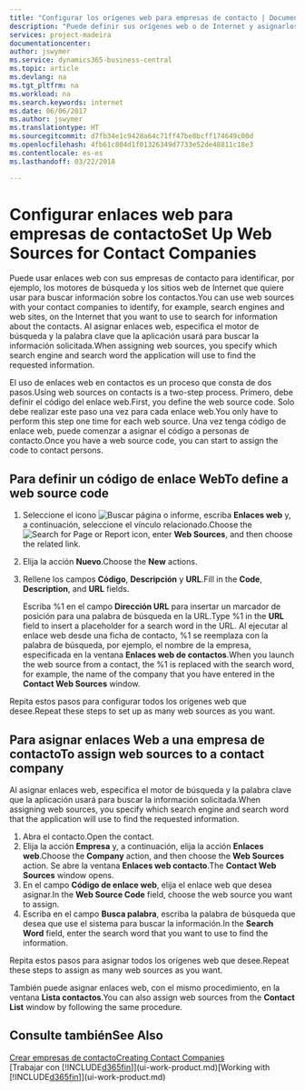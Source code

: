 ```yaml
---
title: "Configurar los orígenes web para empresas de contacto | Documentos de Microsoft"
description: "Puede definir sus orígenes web o de Internet y asignarlos a una empresa de contacto para identificar cómo desea buscar la información de sus contactos."
services: project-madeira
documentationcenter: 
author: jswymer
ms.service: dynamics365-business-central
ms.topic: article
ms.devlang: na
ms.tgt_pltfrm: na
ms.workload: na
ms.search.keywords: internet
ms.date: 06/06/2017
ms.author: jswymer
ms.translationtype: HT
ms.sourcegitcommit: d7fb34e1c9428a64c71ff47be8bcff174649c00d
ms.openlocfilehash: 4fb61c804d1f01326349d7733e52de48811c18e3
ms.contentlocale: es-es
ms.lasthandoff: 03/22/2018

---
```

# <a name="set-up-web-sources-for-contact-companies"></a><span data-ttu-id="a7a18-103">Configurar enlaces web para empresas de contacto</span><span class="sxs-lookup"><span data-stu-id="a7a18-103">Set Up Web Sources for Contact Companies</span></span>
<span data-ttu-id="a7a18-104">Puede usar enlaces web con sus empresas de contacto para identificar, por ejemplo, los motores de búsqueda y los sitios web de Internet que quiere usar para buscar información sobre los contactos.</span><span class="sxs-lookup"><span data-stu-id="a7a18-104">You can use web sources with your contact companies to identify, for example, search engines and web sites, on the Internet that you want to use to search for information about the contacts.</span></span> <span data-ttu-id="a7a18-105">Al asignar enlaces web, especifica el motor de búsqueda y la palabra clave que la aplicación usará para buscar la información solicitada.</span><span class="sxs-lookup"><span data-stu-id="a7a18-105">When assigning web sources, you specify which search engine and search word the application will use to find the requested information.</span></span>

<span data-ttu-id="a7a18-106">El uso de enlaces web en contactos es un proceso que consta de dos pasos.</span><span class="sxs-lookup"><span data-stu-id="a7a18-106">Using web sources on contacts is a two-step process.</span></span> <span data-ttu-id="a7a18-107">Primero, debe definir el código del enlace web.</span><span class="sxs-lookup"><span data-stu-id="a7a18-107">First, you define the web source code.</span></span> <span data-ttu-id="a7a18-108">Solo debe realizar este paso una vez para cada enlace web.</span><span class="sxs-lookup"><span data-stu-id="a7a18-108">You only have to perform this step one time for each web source.</span></span> <span data-ttu-id="a7a18-109">Una vez tenga código de enlace web, puede comenzar a asignar el código a personas de contacto.</span><span class="sxs-lookup"><span data-stu-id="a7a18-109">Once you have a web source code, you can start to assign the code to contact persons.</span></span>

## <a name="to-define-a-web-source-code"></a><span data-ttu-id="a7a18-110">Para definir un código de enlace Web</span><span class="sxs-lookup"><span data-stu-id="a7a18-110">To define a web source code</span></span>
1. <span data-ttu-id="a7a18-111">Seleccione el icono ![Buscar página o informe](media/ui-search/search_small.png "icono Buscar página o informe"), escriba **Enlaces web** y, a continuación, seleccione el vínculo relacionado.</span><span class="sxs-lookup"><span data-stu-id="a7a18-111">Choose the ![Search for Page or Report](media/ui-search/search_small.png "Search for Page or Report icon") icon, enter **Web Sources**, and then choose the related link.</span></span>
2. <span data-ttu-id="a7a18-112">Elija la acción **Nuevo**.</span><span class="sxs-lookup"><span data-stu-id="a7a18-112">Choose the **New** actions.</span></span>
3. <span data-ttu-id="a7a18-113">Rellene los campos **Código**, **Descripción** y **URL**.</span><span class="sxs-lookup"><span data-stu-id="a7a18-113">Fill in the **Code**, **Description**, and **URL** fields.</span></span>

    <span data-ttu-id="a7a18-114">Escriba %1 en el campo **Dirección URL** para insertar un marcador de posición para una palabra de búsqueda en la URL.</span><span class="sxs-lookup"><span data-stu-id="a7a18-114">Type %1 in the **URL** field to insert a placeholder for a search word in the URL.</span></span> <span data-ttu-id="a7a18-115">Al ejecutar al enlace web desde una ficha de contacto, %1 se reemplaza con la palabra de búsqueda, por ejemplo, el nombre de la empresa, especificada en la ventana **Enlaces web de contactos**.</span><span class="sxs-lookup"><span data-stu-id="a7a18-115">When you launch the web source from a contact, the %1 is replaced with the search word, for example, the name of the company that you have entered in the **Contact Web Sources** window.</span></span>

<span data-ttu-id="a7a18-116">Repita estos pasos para configurar todos los orígenes web que desee.</span><span class="sxs-lookup"><span data-stu-id="a7a18-116">Repeat these steps to set up as many web sources as you want.</span></span>

## <a name="to-assign-web-sources-to-a-contact-company"></a><span data-ttu-id="a7a18-117">Para asignar enlaces Web a una empresa de contacto</span><span class="sxs-lookup"><span data-stu-id="a7a18-117">To assign web sources to a contact company</span></span>
<span data-ttu-id="a7a18-118">Al asignar enlaces web, especifica el motor de búsqueda y la palabra clave que la aplicación usará para buscar la información solicitada.</span><span class="sxs-lookup"><span data-stu-id="a7a18-118">When assigning web sources, you specify which search engine and search word that the application will use to find the requested information.</span></span>

1. <span data-ttu-id="a7a18-119">Abra el contacto.</span><span class="sxs-lookup"><span data-stu-id="a7a18-119">Open the contact.</span></span>
2. <span data-ttu-id="a7a18-120">Elija la acción **Empresa** y, a continuación, elija la acción **Enlaces web**.</span><span class="sxs-lookup"><span data-stu-id="a7a18-120">Choose the **Company** action, and then choose the **Web Sources** action.</span></span> <span data-ttu-id="a7a18-121">Se abre la ventana **Enlaces web contacto**.</span><span class="sxs-lookup"><span data-stu-id="a7a18-121">The **Contact Web Sources** window opens.</span></span>
3. <span data-ttu-id="a7a18-122">En el campo **Código de enlace web**, elija el enlace web que desea asignar.</span><span class="sxs-lookup"><span data-stu-id="a7a18-122">In the **Web Source Code** field, choose the web source you want to assign.</span></span>
4. <span data-ttu-id="a7a18-123">Escriba en el campo **Busca palabra**, escriba la palabra de búsqueda que desea que use el sistema para buscar la información.</span><span class="sxs-lookup"><span data-stu-id="a7a18-123">In the **Search Word** field, enter the search word that you want to use to find the information.</span></span>

<span data-ttu-id="a7a18-124">Repita estos pasos para asignar todos los orígenes web que desee.</span><span class="sxs-lookup"><span data-stu-id="a7a18-124">Repeat these steps to assign as many web sources as you want.</span></span>

<span data-ttu-id="a7a18-125">También puede asignar enlaces web, con el mismo procedimiento, en la ventana **Lista contactos**.</span><span class="sxs-lookup"><span data-stu-id="a7a18-125">You can also assign web sources from the **Contact List** window by following the same procedure.</span></span>

## <a name="see-also"></a><span data-ttu-id="a7a18-126">Consulte también</span><span class="sxs-lookup"><span data-stu-id="a7a18-126">See Also</span></span>
[<span data-ttu-id="a7a18-127">Crear empresas de contacto</span><span class="sxs-lookup"><span data-stu-id="a7a18-127">Creating Contact Companies</span></span>](marketing-create-contact-companies.md)  
<span data-ttu-id="a7a18-128">[Trabajar con [!INCLUDE[d365fin](includes/d365fin_md.md)]](ui-work-product.md)</span><span class="sxs-lookup"><span data-stu-id="a7a18-128">[Working with [!INCLUDE[d365fin](includes/d365fin_md.md)]](ui-work-product.md)</span></span>

